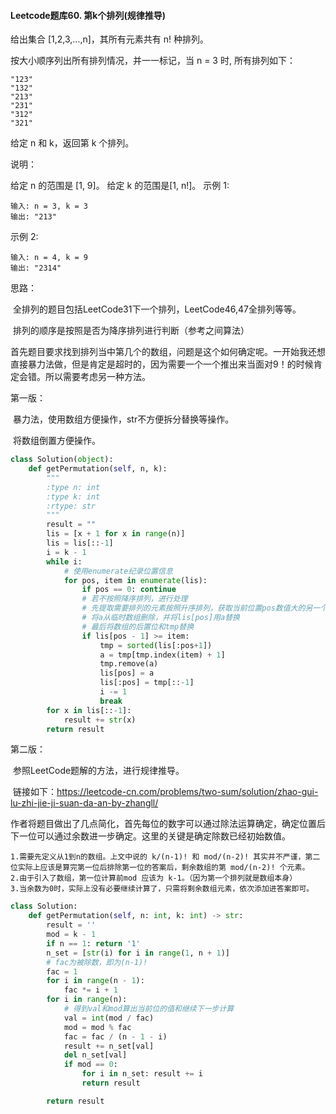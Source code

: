 #### Leetcode题库60. 第k个排列(规律推导)

给出集合 [1,2,3,…,n]，其所有元素共有 n! 种排列。

按大小顺序列出所有排列情况，并一一标记，当 n = 3 时, 所有排列如下：

```
"123"
"132"
"213"
"231"
"312"
"321"
```


给定 n 和 k，返回第 k 个排列。

说明：

给定 n 的范围是 [1, 9]。
给定 k 的范围是[1,  n!]。
示例 1:

```
输入: n = 3, k = 3
输出: "213"
```


示例 2:

```
输入: n = 4, k = 9
输出: "2314"
```

思路：

​	全排列的题目包括LeetCode31下一个排列，LeetCode46,47全排列等等。

​	排列的顺序是按照是否为降序排列进行判断（参考之间算法）

​	首先题目要求找到排列当中第几个的数组，问题是这个如何确定呢。一开始我还想直接暴力法做，但是肯定是超时的，因为需要一个一个推出来当面对9！的时候肯定会错。所以需要考虑另一种方法。

第一版：

​	暴力法，使用数组方便操作，str不方便拆分替换等操作。

​	将数组倒置方便操作。

```python
class Solution(object):
    def getPermutation(self, n, k):
        """
        :type n: int
        :type k: int
        :rtype: str
        """
        result = ""
        lis = [x + 1 for x in range(n)]
        lis = lis[::-1]
        i = k - 1
        while i:
            # 使用enumerate纪录位置信息
            for pos, item in enumerate(lis):
                if pos == 0: continue
                # 若不按照降序排列，进行处理
                # 先提取需要排列的元素按照升序排列，获取当前位置pos数值大的另一个值a
                # 将a从临时数组删除，并将lis[pos]用a替换
                # 最后将数组的后置位和tmp替换
                if lis[pos - 1] >= item:
                    tmp = sorted(lis[:pos+1])
                    a = tmp[tmp.index(item) + 1]
                    tmp.remove(a)
                    lis[pos] = a
                    lis[:pos] = tmp[::-1]
                    i -= 1
                    break
        for x in lis[::-1]:
            result += str(x)
        return result
```

第二版：

​	参照LeetCode题解的方法，进行规律推导。

​	链接如下：https://leetcode-cn.com/problems/two-sum/solution/zhao-gui-lu-zhi-jie-ji-suan-da-an-by-zhangll/

​	作者将题目做出了几点简化，首先每位的数字可以通过除法运算确定，确定位置后下一位可以通过余数进一步确定。这里的关键是确定除数已经初始数值。

```
1.需要先定义从1到n的数组。上文中说的 k/(n-1)! 和 mod/(n-2)! 其实并不严谨，第二位实际上应该是算完第一位后排除第一位的答案后，剩余数组的第 mod/(n-2)! 个元素。
2.由于引入了数组，第一位计算前mod 应该为 k-1。（因为第一个排列就是数组本身）
3.当余数为0时，实际上没有必要继续计算了，只需将剩余数组元素，依次添加进答案即可。
```



```python
class Solution:
    def getPermutation(self, n: int, k: int) -> str:
        result = ''
        mod = k - 1
        if n == 1: return '1'
        n_set = [str(i) for i in range(1, n + 1)]
        # fac为被除数，即为(n-1)!
        fac = 1
        for i in range(n - 1):
            fac *= i + 1
        for i in range(n):
            # 得到val和mod算出当前位的值和继续下一步计算
            val = int(mod / fac)
            mod = mod % fac
            fac = fac / (n - 1 - i)
            result += n_set[val]
            del n_set[val]
            if mod == 0:
                for i in n_set: result += i
                return result

        return result
```



​	

